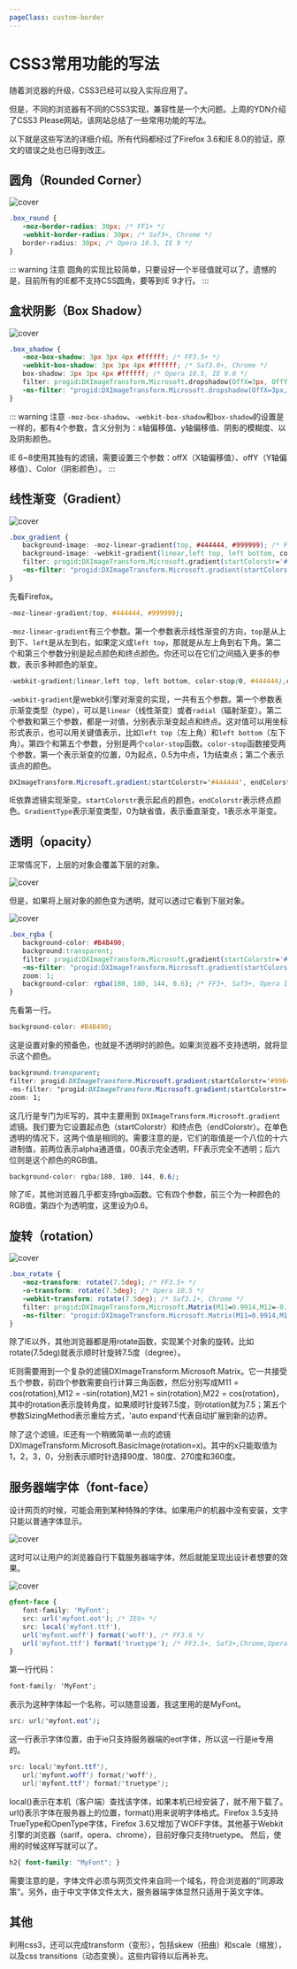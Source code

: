 ```yaml
---
pageClass: custom-border
---
```


# CSS3常用功能的写法

随着浏览器的升级，CSS3已经可以投入实际应用了。

但是，不同的浏览器有不同的CSS3实现，兼容性是一个大问题。上周的YDN介绍了CSS3 Please网站，该网站总结了一些常用功能的写法。

以下就是这些写法的详细介绍。所有代码都经过了Firefox 3.6和IE 8.0的验证，原文的错误之处也已得到改正。


## 圆角（Rounded Corner）

![cover](./img/bg2010031501.png)

```css
.box_round {
　　-moz-border-radius: 30px; /* FF1+ */
　　-webkit-border-radius: 30px; /* Saf3+, Chrome */
　　border-radius: 30px; /* Opera 10.5, IE 9 */
}
```

::: warning 注意
圆角的实现比较简单，只要设好一个半径值就可以了。遗憾的是，目前所有的IE都不支持CSS圆角，要等到IE 9才行。
:::


## 盒状阴影（Box Shadow）

![cover](./img/bg2010031502.png)

```css
.box_shadow {
　　-moz-box-shadow: 3px 3px 4px #ffffff; /* FF3.5+ */
　　-webkit-box-shadow: 3px 3px 4px #ffffff; /* Saf3.0+, Chrome */
　　box-shadow: 3px 3px 4px #ffffff; /* Opera 10.5, IE 9.0 */
　　filter: progid:DXImageTransform.Microsoft.dropshadow(OffX=3px, OffY=3px, Color='#ffffff'); /* IE6,IE7 */
　　-ms-filter: "progid:DXImageTransform.Microsoft.dropshadow(OffX=3px, OffY=3px, Color='#ffffff')"; /* IE8 */
}
```

::: warning 注意
`-moz-box-shadow`、`-webkit-box-shadow`和`box-shadow`的设置是一样的，都有4个参数，含义分别为：x轴偏移值、y轴偏移值、阴影的模糊度、以及阴影颜色。

IE 6~8使用其独有的滤镜，需要设置三个参数：offX（X轴偏移值）、offY（Y轴偏移值）、Color（阴影颜色）。
:::


## 线性渐变（Gradient）

![cover](./img/bg2010031503.png)

```css
.box_gradient {
　　background-image: -moz-linear-gradient(top, #444444, #999999); /* FF3.6 */
　　background-image: -webkit-gradient(linear,left top, left bottom, color-stop(0, #444444),color-stop(1, #999999)); /* Saf4+, Chrome */
　　filter: progid:DXImageTransform.Microsoft.gradient(startColorstr='#444444', endColorstr='#999999', GradientType='0'); /* IE6,IE7 */
　　-ms-filter: "progid:DXImageTransform.Microsoft.gradient(startColorstr='#444444', endColorstr='#999999',GradientType='0')"; /* IE8 */
}
```

先看Firefox。

```css
-moz-linear-gradient(top, #444444, #999999);
```

`-moz-linear-gradient`有三个参数。第一个参数表示线性渐变的方向，`top`是从上到下、`left`是从左到右，如果定义成`left top`，那就是从左上角到右下角。第二个和第三个参数分别是起点颜色和终点颜色。你还可以在它们之间插入更多的参数，表示多种颜色的渐变。

```css
-webkit-gradient(linear,left top, left bottom, color-stop(0, #444444),color-stop(1, #999999));
```

`-webkit-gradient`是webkit引擎对渐变的实现，一共有五个参数。第一个参数表示渐变类型（type），可以是`linear`（线性渐变）或者`radial`（辐射渐变）。第二个参数和第三个参数，都是一对值，分别表示渐变起点和终点。这对值可以用坐标形式表示，也可以用关键值表示，比如`left top`（左上角）和`left bottom`（左下角）。第四个和第五个参数，分别是两个`color-stop`函数。`color-stop`函数接受两个参数，第一个表示渐变的位置，0为起点，0.5为中点，1为结束点；第二个表示该点的颜色。

```css
DXImageTransform.Microsoft.gradient(startColorstr='#444444', endColorstr='#999999', GradientType='0');
```

IE依靠滤镜实现渐变。`startColorstr`表示起点的颜色，`endColorstr`表示终点颜色。`GradientType`表示渐变类型，0为缺省值，表示垂直渐变，1表示水平渐变。


## 透明（opacity）

正常情况下，上层的对象会覆盖下层的对象。

![cover](./img/bg2010031504.png)

但是，如果将上层对象的颜色变为透明，就可以透过它看到下层对象。

![cover](./img/bg2010031505.png)

```css
.box_rgba {
　　background-color: #B4B490;
　　background:transparent;
　　filter: progid:DXImageTransform.Microsoft.gradient(startColorstr='#99B4B490',endColorstr='#99B4B490'); /* IE6,IE7 */
　　-ms-filter: "progid:DXImageTransform.Microsoft.gradient(startColorstr='#99B4B490',endColorstr='#99B4B490')"; /* IE8 */
　　zoom: 1;
　　background-color: rgba(180, 180, 144, 0.6); /* FF3+, Saf3+, Opera 10.10+, Chrome */
}
```

先看第一行。

```css
background-color: #B4B490;
```

这是设置对象的预备色，也就是不透明时的颜色。如果浏览器不支持透明，就将显示这个颜色。

```css
background:transparent;
filter: progid:DXImageTransform.Microsoft.gradient(startColorstr='#99B4B490',endColorstr='#99B4B490'); /* IE6,IE7 */
-ms-filter: "progid:DXImageTransform.Microsoft.gradient(startColorstr='#99B4B490',endColorstr='#99B4B490')"; /* IE8 */
zoom: 1;
```

这几行是专门为IE写的，其中主要用到 `DXImageTransform.Microsoft.gradient`滤镜。我们要为它设置起点色（startColorstr）和终点色（endColorstr）。在单色透明的情况下，这两个值是相同的。需要注意的是，它们的取值是一个八位的十六进制值，前两位表示alpha通道值，00表示完全透明，FF表示完全不透明；后六位则是这个颜色的RGB值。

```css
background-color: rgba(180, 180, 144, 0.6);
```

除了IE，其他浏览器几乎都支持rgba函数。它有四个参数，前三个为一种颜色的RGB值，第四个为透明度，这里设为0.6。

## 旋转（rotation）

![cover](./img/bg2010031506.png)

```css
.box_rotate {
　　-moz-transform: rotate(7.5deg); /* FF3.5+ */
　　-o-transform: rotate(7.5deg); /* Opera 10.5 */
　　-webkit-transform: rotate(7.5deg); /* Saf3.1+, Chrome */
　　filter: progid:DXImageTransform.Microsoft.Matrix(M11=0.9914,M12=-0.1305,M21=0.1305,M22=0.9914,SizingMethod='auto expand');
　　-ms-filter: "progid:DXImageTransform.Microsoft.Matrix(M11=0.9914,M12=-0.1305,M21=0.1305,M22=0.9914,SizingMethod='auto expand')"; /* IE8 */
}
```

除了IE以外，其他浏览器都是用rotate函数，实现某个对象的旋转。比如rotate(7.5deg)就表示顺时针旋转7.5度（degree）。

IE则需要用到一个复杂的滤镜DXImageTransform.Microsoft.Matrix。它一共接受五个参数，前四个参数需要自行计算三角函数，然后分别写成M11 = cos(rotation),M12 = -sin(rotation),M21 = sin(rotation),M22 = cos(rotation)，其中的rotation表示旋转角度，如果顺时针旋转7.5度，则rotation就为7.5；第五个参数SizingMethod表示重绘方式，'auto expand'代表自动扩展到新的边界。

除了这个滤镜，IE还有一个稍微简单一点的滤镜DXImageTransform.Microsoft.BasicImage(rotation=x)。其中的x只能取值为1，2，3，0，分别表示顺时针选择90度、180度、270度和360度。

## 服务器端字体（font-face）

设计网页的时候，可能会用到某种特殊的字体。如果用户的机器中没有安装，文字只能以普通字体显示。

![cover](./img/bg2010031507.png)

这时可以让用户的浏览器自行下载服务器端字体，然后就能呈现出设计者想要的效果。

![cover](./img/bg2010031508.png)

```css
@font-face {
　　font-family: 'MyFont';
　　src: url('myfont.eot'); /* IE6+ */
　　src: local('myfont.ttf'),
　　url('myfont.woff') format('woff'), /* FF3.6 */
　　url('myfont.ttf') format('truetype'); /* FF3.5+, Saf3+,Chrome,Opera10+ */
}
```

第一行代码：

```css
font-family: 'MyFont';
```

表示为这种字体起一个名称，可以随意设置，我这里用的是MyFont。

```css
src: url('myfont.eot');
```

这一行表示字体位置，由于ie只支持服务器端的eot字体，所以这一行是ie专用的。

```css
src: local('myfont.ttf'),
　　url('myfont.woff') format('woff'),
　　url('myfont.ttf') format('truetype');
```

local()表示在本机（客户端）查找该字体，如果本机已经安装了，就不用下载了。url()表示字体在服务器上的位置，format()用来说明字体格式。Firefox 3.5支持TrueType和OpenType字体，Firefox 3.6又增加了WOFF字体。其他基于Webkit引擎的浏览器（sarif，opera、chrome），目前好像只支持truetype。
然后，使用的时候这样写就可以了。

```css
h2{ font-family: "MyFont"; }
```

需要注意的是，字体文件必须与网页文件来自同一个域名，符合浏览器的"同源政策"。另外，由于中文字体文件太大，服务器端字体显然只适用于英文字体。

## 其他

利用css3，还可以完成transform（变形），包括skew（扭曲）和scale（缩放），以及css transitions（动态变换）。这些内容待以后再补充。